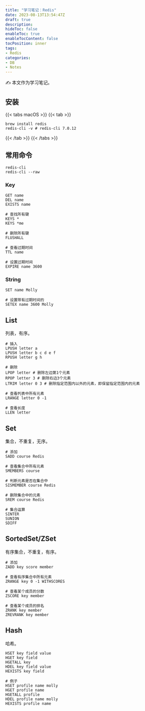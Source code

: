 ```yaml
---
title: "学习笔记：Redis"
date: 2023-08-13T13:54:47Z
draft: true
description: 
hideToc: false
enableToc: true
enableTocContent: false
tocPosition: inner
tags:
- Redis
categories:
- DB
- Notes
---
```


✍ 本文作为学习笔记。

## 安装 

{{< tabs macOS >}}
{{< tab >}}

```shell
brew install redis
redis-cli -v # redis-cli 7.0.12
```

{{< /tab >}}
{{< /tabs >}}

## 常用命令

```shell
redis-cli
redis-cli --raw
```

### Key

```shell
GET name
DEL name
EXISTS name

# 查找所有键
KEYS *
KEYS *me

# 删除所有键
FLUSHALL 

# 查看过期时间
TTL name

# 设置过期时间
EXPIRE name 3600
```

### String

```shell
SET name Molly

# 设置带有过期时间的
SETEX name 3600 Molly
```

## List

列表，有序。

```shell
# 插入
LPUSH letter a
LPUSH letter b c d e f
RPUSH letter g h

# 删除
LPOP letter # 删除左边第1个元素
RPOP letter 3 # 删除右边3个元素
LTRIM letter 0 3 # 删除指定范围内以外的元素，即保留指定范围内的元素

# 查看列表中所有元素
LRANGE letter 0 -1

# 查看长度
LLEN letter
```

## Set

集合，不重复，无序。

```shell
# 添加
SADD course Redis

# 查看集合中所有元素
SMEMBERS course

# 判断元素是否在集合中
SISMEMBER course Redis

# 删除集合中的元素
SREM course Redis

# 集合运算
SINTER
SUNION
SDIFF
```

## SortedSet/ZSet

有序集合，不重复，有序。

```shell
# 添加
ZADD key score member

# 查看有序集合中所有元素
ZRANGE key 0 -1 WITHSCORES

# 查看某个成员的分数
ZSCORE key member

# 查看某个成员的排名
ZRANK key member
ZREVRANK key member
```

## Hash

哈希。

```shell
HSET key field value
HGET key field
HGETALL key
HDEL key field value
HEXISTS key field

# 例子
HSET profile name molly
HGET profile name
HGETALL profile
HDEL profile name molly
HEXISTS profile name
```